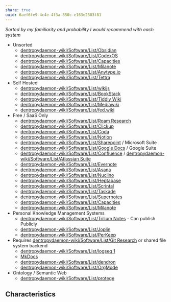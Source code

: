 ```yaml
---
share: true
uuid: 6aef6fe9-4c4e-4f3a-850c-e163e2303f81
---
```

*Sorted by my familiarity and probability I would recommend with each system*
* Unsorted
	* [dentropydaemon-wiki/Software/List/Obsidian](/undefined)
	* [dentropydaemon-wiki/Software/List/CodexOS](/undefined)
	* [dentropydaemon-wiki/Software/List/Capacities](/undefined)
	* [dentropydaemon-wiki/Software/List/Milanote](/undefined)
	* [dentropydaemon-wiki/Software/List/Anytype.io](/undefined)
	* [dentropydaemon-wiki/Software/List/Tettra](/undefined)
* Self Hosted
	* [dentropydaemon-wiki/Software/List/wikijs](/undefined)
	* [dentropydaemon-wiki/Software/List/BookStack](/undefined)
	* [dentropydaemon-wiki/Software/List/Tiddly Wiki](/undefined)
	* [dentropydaemon-wiki/Software/List/Mediawiki](/undefined)
	* [dentropydaemon-wiki/Software/List/fed.wiki](/undefined)
* Free / SaaS Only
	* [dentropydaemon-wiki/Software/List/Roam Research](/undefined)
	* [dentropydaemon-wiki/Software/List/Clickup](/undefined)
	* [dentropydaemon-wiki/Software/List/Coda](/undefined)
	* [dentropydaemon-wiki/Software/List/Notion](/undefined)
	* [dentropydaemon-wiki/Software/List/Sharepoint](/undefined) / Microsoft Suite
	* [dentropydaemon-wiki/Software/List/Google Docs](/undefined) / Google Suite
	* [dentropydaemon-wiki/Software/List/Confluence](/undefined)  / [dentropydaemon-wiki/Software/List/Atlassian Suite](/undefined)
	* [dentropydaemon-wiki/Software/List/Evernote](/undefined)
	* [dentropydaemon-wiki/Software/List/Asana](/undefined)
	* [dentropydaemon-wiki/Software/List/Nuclino](/undefined)
	* [dentropydaemon-wiki/Software/List/Heptabase](/undefined)
	* [dentropydaemon-wiki/Software/List/Scrintal](/undefined)
	* [dentropydaemon-wiki/Software/List/Taskade](/undefined)
	* [dentropydaemon-wiki/Software/List/Supernotes](/undefined)
	* [dentropydaemon-wiki/Software/List/Capacities](/undefined)
	* [dentropydaemon-wiki/Software/List/Milanote](/undefined)
* Personal Knowledge Management Systems
	* [dentropydaemon-wiki/Software/List/Trilium Notes](/undefined) - Can publish Publicly
	* [dentropydaemon-wiki/Software/List/Joplin](/undefined)
	* [dentropydaemon-wiki/Software/List/PerKeep](/undefined)
* Requires [dentropydaemon-wiki/Software/List/Git Research](/undefined) or shared file system backend 
	* [dentropydaemon-wiki/Software/List/logseq 1](/undefined)
	* [MkDocs](https://www.mkdocs.org/)
	* [dentropydaemon-wiki/Software/List/dendron](/undefined)
	* [dentropydaemon-wiki/Software/List/OrgMode](/undefined)
* Ontology / Semantic Web
	* [dentropydaemon-wiki/Software/List/protege](/undefined)


## Characteristics

